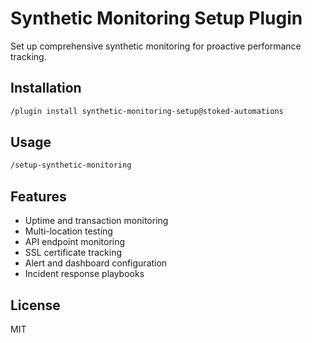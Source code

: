 # Synthetic Monitoring Setup Plugin

Set up comprehensive synthetic monitoring for proactive performance tracking.

## Installation

```bash
/plugin install synthetic-monitoring-setup@stoked-automations
```

## Usage

```bash
/setup-synthetic-monitoring
```

## Features

- Uptime and transaction monitoring
- Multi-location testing
- API endpoint monitoring
- SSL certificate tracking
- Alert and dashboard configuration
- Incident response playbooks

## License

MIT
